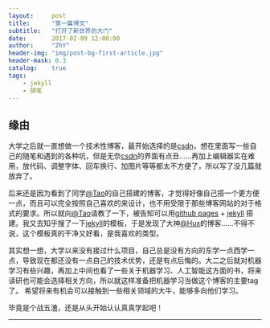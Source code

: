 ```yaml
---
layout:     post
title:      "第一篇博文"
subtitle:   "打开了新世界的大门"
date:       2017-02-09 12:00:00
author:     "ZhY"
header-img: "img/post-bg-first-article.jpg"
header-mask: 0.3
catalog:    true
tags:
    - jekyll
    - 随笔
---
```

## 缘由
大学之后就一直想做一个技术性博客，最开始选择的是[csdn][1]，想在里面写一些自己的随笔和遇到的各种坑，但是无奈[csdn][1]的界面有点丑……再加上编辑器实在难用，放代码、调整字体、回车换行、加图片等等都太不方便了，所以写了没几篇就放弃了。

后来还是因为看到了同学[@Tao][2]的自己搭建的博客，才觉得好像自己搭一个更方便一点，而且可以完全按照自己喜欢的来设计，也不用受限于那些博客网站的对于格式的要求。所以就向[@Tao][2]请教了一下，被告知可以用[github pages][3] + [jekyll][4] 搭建。我又去知乎搜了一下[jekyll][4]的模板，于是发现了大神[@Hux][5]的博客……不得不说，这个模板真的干净又好看，是我喜欢的类型。

其实想一想，大学以来没有接过什么项目，自己总是没有方向的东学一点西学一点，导致现在都还没有一点自己的技术优势，还是有点后悔的。大二之后就对机器学习有些兴趣，再加上中间也看了一些关于机器学习、人工智能这方面的书，将来读研也可能会选择相关方向，所以就这样准备把机器学习当做这个博客的主要tag了。 希望将来有机会可以接触到一些相关领域的大牛，能够多向他们学习。

毕竟是个战五渣，还是从头开始认认真真学起吧！



---

[1]: http://www.csdn.net/ "csdn.net"
[2]: http://paradisehell.org/ "ParadiseHell"
[3]: https://pages.github.com/ "GitHub Pages"
[4]: http://jekyll.com.cn/ "jekyll"
[5]: https://huangxuan.me/ "Hux Blog"
